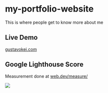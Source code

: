 
# my-portfolio-website
This is where people get to know more about me

## Live Demo
[gustavokei.com](https://gustavokei.com)

## Google Lighthouse Score
Measurement done at [web.dev/measure/](https://web.dev/measure/)

![](https://i.imgur.com/pkv7QJk.png)
